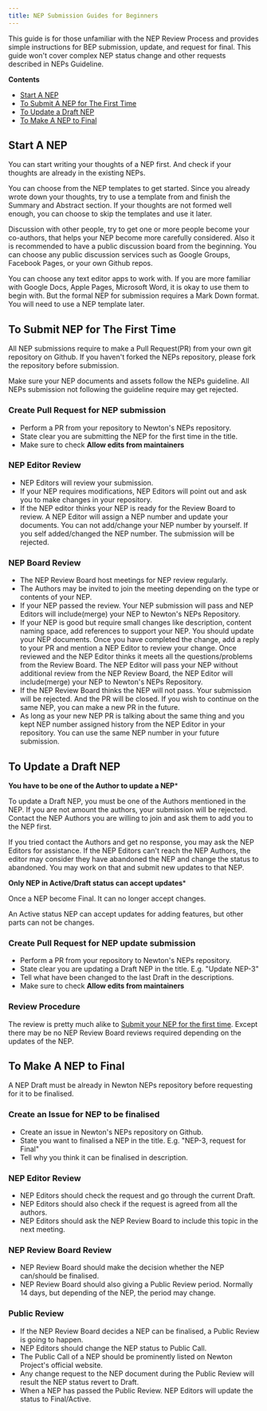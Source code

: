 ```yaml
---
title: NEP Submission Guides for Beginners
---
```


This guide is for those unfamiliar with the NEP Review Process and provides simple instructions for BEP submission, update, and request for final. This guide won't cover complex NEP status change and other requests described in NEPs Guideline.

**Contents**
- [Start A NEP](#start-a-nep)
- [To Submit A NEP for The First Time](#to-submit-nep-for-the-first-time)
- [To Update a Draft NEP](#to-update-a-draft-nep)
- [To Make A NEP to Final](#to-make-a-nep-to-final)

## Start A NEP

You can start writing your thoughts of a NEP first. And check if your thoughts are already in the existing NEPs.

You can choose from the NEP templates to get started. Since you already wrote down your thoughts, try to use a template from and finish the Summary and Abstract section. If your thoughts are not formed well enough, you can choose to skip the templates and use it later.

Discussion with other people, try to get one or more people become your co-authors, that helps your NEP become more carefully considered. Also it is recommended to have a public discussion board from the beginning. You can choose any public discussion services such as Google Groups, Facebook Pages, or your own Github repos.

You can choose any text editor apps to work with. If you are more familiar with Google Docs, Apple Pages, Microsoft Word, it is okay to use them to begin with. But the formal NEP for submission requires a Mark Down format. You will need to use a NEP template later.

## To Submit NEP for The First Time

All NEP submissions require to make a Pull Request(PR) from your own git repository on Github. If you haven't forked the NEPs repository, please fork the repository before submission.

Make sure your NEP documents and assets follow the NEPs guideline. All NEPs submission not following the guideline require may get rejected.

### Create Pull Request for NEP submission

- Perform a PR from your repository to Newton's NEPs repository.
- State clear you are submitting the NEP for the first time in the title.
- Make sure to check **Allow edits from maintainers**

### NEP Editor Review

- NEP Editors will review your submission.
- If your NEP requires modifications, NEP Editors will point out and ask you to make changes in your repository.
- If the NEP editor thinks your NEP is ready for the Review Board to review. A NEP Editor will assign a NEP number and update your documents. You can not add/change your NEP number by yourself. If you self added/changed the NEP number. The submission will be rejected.

### NEP Board Review

- The NEP Review Board host meetings for NEP review regularly.
- The Authors may be invited to join the meeting depending on the type or contents of your NEP.
- If your NEP passed the review. Your NEP submission will pass and NEP Editors will include(merge) your NEP to Newton's NEPs Repository.
- If your NEP is good but require small changes like description, content naming space, add references to support your NEP. You should update your NEP documents. Once you have completed the change, add a reply to your PR and mention a NEP Editor to review your change. Once reviewed and the NEP Editor thinks it meets all the questions/problems from the Review Board. The NEP Editor will pass your NEP without additional review from the NEP Review Board, the NEP Editor will include(merge) your NEP to Newton's NEPs Repository.
- If the NEP Review Board thinks the NEP will not pass. Your submission will be rejected. And the PR will be closed. If you wish to continue on the same NEP, you can make a new PR in the future.
- As long as your new NEP PR is talking about the same thing and you kept NEP number assigned history from the NEP Editor in your repository. You can use the same NEP number in your future submission.

## To Update a Draft NEP

**You have to be one of the Author to update a NEP***

To update a Draft NEP, you must be one of the Authors mentioned in the NEP. If you are not amount the authors, your submission will be rejected. Contact the NEP Authors you are willing to join and ask them to add you to the NEP first.

If you tried contact the Authors and get no response, you may ask the NEP Editors for assistance. If the NEP Editors can't reach the NEP Authors, the editor may consider they have abandoned the NEP and change the status to abandoned. You may work on that and submit new updates to that NEP.

**Only NEP in Active/Draft status can accept updates***

Once a NEP become Final. It can no longer accept changes.

An Active status NEP can accept updates for adding features, but other parts can not be changes.

### Create Pull Request for NEP update submission

- Perform a PR from your repository to Newton's NEPs repository.
- State clear you are updating a Draft NEP in the title. E.g. "Update NEP-3"
- Tell what have been changed to the last Draft in the descriptions.
- Make sure to check **Allow edits from maintainers**

### Review Procedure

The review is pretty much alike to [Submit your NEP for the first time](#to-submit-NEP-for-the-first-time). Except there may be no NEP Review Board reviews required depending on the updates of the NEP.

## To Make A NEP to Final

A NEP Draft must be already in Newton NEPs repository before requesting for it to be finalised.

### Create an Issue for NEP to be finalised

- Create an issue in Newton's NEPs repository on Github.
- State you want to finalised a NEP in the title. E.g. "NEP-3, request for Final"
- Tell why you think it can be finalised in description.

### NEP Editor Review

- NEP Editors should check the request and go through the current Draft.
- NEP Editors should also check if the request is agreed from all the authors.
- NEP Editors should ask the NEP Review Board to include this topic in the next meeting.

### NEP Review Board Review

- NEP Review Board should make the decision whether the NEP can/should be finalised.
- NEP Review Board should also giving a Public Review period. Normally 14 days, but depending of the NEP, the period may change.

### Public Review

- If the NEP Review Board decides a NEP can be finalised, a Public Review is going to happen.
- NEP Editors should change the NEP status to Public Call.
- The Public Call of a NEP should be prominently listed on Newton Project's official website.
- Any change request to the NEP document during the Public Review will result the NEP status revert to Draft.
- When a NEP has passed the Public Review. NEP Editors will update the status to Final/Active.

